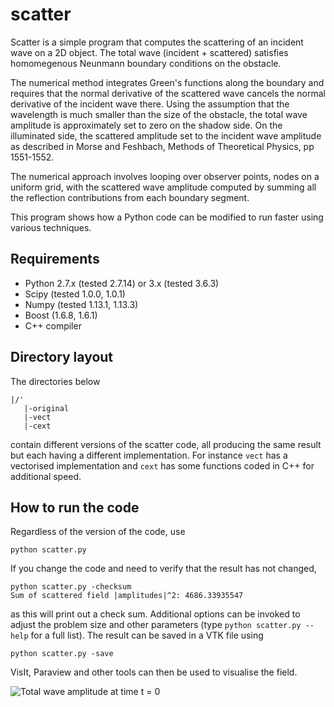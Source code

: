 # scatter

Scatter is a simple program that computes the scattering of an incident wave on a 2D
object. The total wave (incident + scattered) satisfies homomegenous Neunmann boundary
conditions on the obstacle.

The numerical method integrates Green's functions along the boundary and 
requires that the normal derivative of the scattered wave cancels the normal 
derivative of the incident wave there. Using the assumption that the wavelength is much 
smaller than the size of the obstacle, the total wave amplitude is approximately set to zero on
the shadow side. On the illuminated side, the scattered amplitude set to the incident wave 
amplitude as described in Morse and Feshbach, Methods of Theoretical Physics, pp 1551-1552.

The numerical approach involves looping over observer points, nodes on a uniform grid, with the 
scattered wave amplitude computed by summing all the reflection contributions from each boundary 
segment.

This program shows how a Python code can be modified to run faster using various techniques. 

## Requirements

 * Python 2.7.x (tested 2.7.14) or 3.x (tested 3.6.3)
 * Scipy (tested 1.0.0, 1.0.1)
 * Numpy (tested 1.13.1, 1.13.3)
 * Boost (1.6.8, 1.6.1)
 * C++ compiler

## Directory layout

The directories below 
```
|/'
   |-original
   |-vect
   |-cext
```
contain different versions of the scatter code, all producing the same result but each having 
a different implementation. For instance `vect` has a vectorised implementation and `cext` 
has some functions coded in C++ for additional speed. 

## How to run the code

Regardless of the version of the code, use
```
python scatter.py
```
If you change the code and need to verify that the result has not changed, 
```
python scatter.py -checksum
Sum of scattered field |amplitudes|^2: 4686.33935547
```
as this will print out a check sum. Additional options can be invoked to adjust the problem size
and other parameters (type `python scatter.py --help` for a full list). The result can be saved in a VTK file using
```
python scatter.py -save
``` 
VisIt, Paraview and other tools can then be used to visualise the field.

![Total wave amplitude at time t = 0](https://raw.githubusercontent.com/pletzer/scatter/master/scatter_result.png)








